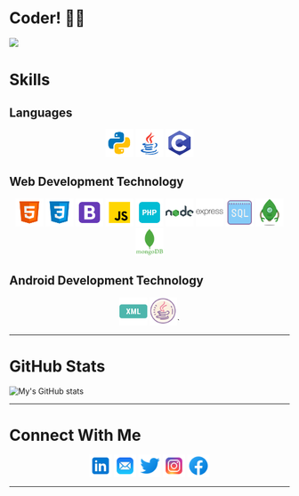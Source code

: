 # **Coder!** :man_student:
![](https://estruyf-github.azurewebsites.net/api/VisitorHit?user=hap2y1122&repo=github-visitors-badge&countColorcountColor&countColor=%237B1E7A)
# Skills
## Languages
<p align="middle">
    <img src="./Pics/python.png" width="50" height="50"> 
    <img src="./Pics/java.png" width="50" height="50"> 
    <img src="./Pics/c.png" width="50" height="50"> 
</p>

## Web Development Technology
<p align="middle">
    <img src="./Pics/html5.png" width="50" height="50"> 
    <img src="./Pics/css3.png" width="50" height="50"> 
    <img src="./Pics/bootstrap.png" width="50" height="50"> 
    <img src="./Pics/javascript.png" width="50" height="50"> 
    <img src="./Pics/php.png" width="50" height="50"> 
    <img src="./Pics/nodejs.png" width="50" height="50">  
    <img src="./Pics/express.svg" width="50" height="50">  
    <img src="./Pics/sql.png" width="50" height="50">  
    <img src="./Pics/robomongo.png" width="50" height="50">  
    <img src="./Pics/mongoDB.webp" width="50" height="50">  
</p>

## Android Development Technology
<p align="middle">
    <img src="./Pics/xml.png" width="50" height="50">
    <img src="./Pics/Xmljava.png" width="50" height="50">`
</p>
<hr>

# GitHub Stats
![My's GitHub stats](https://github-readme-stats.vercel.app/api?username=hap2y1122&show_icons=true&theme=tokyonight)

<hr>

# Connect With Me
<p align="middle">
    <a href="https://www.linkedin.com/in/swaraj--kumar/"> <img src="./Pics/linkedin.png" width="40" height="40"></a>
    <a href="mailto:b190040@nitsikkim.ac.in"> <img src="./Pics/mail.png" width="40" height="40"></a>
    <a href="https://twitter.com/SwarajKumarCha3"> <img src="./Pics/twitter.png" width="40" height="40"></a>
    <a href="https://www.instagram.com/swaraj1729/"> <img src="./Pics/instagram.png" width="40" height="40"></a>
    <a href="https://www.facebook.com/swaraj4715/"> <img src="./Pics/facebook.png" width="40" height="40"></a>
</p>
<hr>
